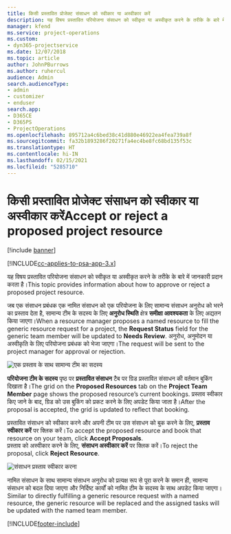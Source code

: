 ```yaml
---
title: किसी प्रस्तावित प्रोजेक्ट संसाधन को स्वीकार या अस्वीकार करें
description: यह विषय प्रस्तावित परियोजना संसाधन को स्वीकृत या अस्वीकृत करने के तरीके के बारे में जानकारी प्रदान करता है।
manager: kfend
ms.service: project-operations
ms.custom:
- dyn365-projectservice
ms.date: 12/07/2018
ms.topic: article
author: JohnPBurrows
ms.author: ruhercul
audience: Admin
search.audienceType:
- admin
- customizer
- enduser
search.app:
- D365CE
- D365PS
- ProjectOperations
ms.openlocfilehash: 895712a4c6bed38c41d880e46922ea4fea739a8f
ms.sourcegitcommit: fa32b1893286f20271fa4ec4be8fc68bd135f53c
ms.translationtype: HT
ms.contentlocale: hi-IN
ms.lasthandoff: 02/15/2021
ms.locfileid: "5285710"
---
```

# <a name="accept-or-reject-a-proposed-project-resource"></a><span data-ttu-id="8fb35-103">किसी प्रस्तावित प्रोजेक्ट संसाधन को स्वीकार या अस्वीकार करें</span><span class="sxs-lookup"><span data-stu-id="8fb35-103">Accept or reject a proposed project resource</span></span>

[!include [banner](../includes/psa-now-project-operations.md)]

[!INCLUDE[cc-applies-to-psa-app-3.x](../includes/cc-applies-to-psa-app-3x.md)]

<span data-ttu-id="8fb35-104">यह विषय प्रस्तावित परियोजना संसाधन को स्वीकृत या अस्वीकृत करने के तरीके के बारे में जानकारी प्रदान करता है।</span><span class="sxs-lookup"><span data-stu-id="8fb35-104">This topic provides information about how to approve or reject a proposed project resource.</span></span>

<span data-ttu-id="8fb35-105">जब एक संसाधन प्रबंधक एक नामित संसाधन को एक परियोजना के लिए सामान्य संसाधन अनुरोध को भरने का प्रस्ताव देता है, सामान्य टीम के सदस्य के लिए **अनुरोध स्थिति** क्षेत्र **समीक्षा आवश्यकता** के लिए अद्यतन किया जाएगा।</span><span class="sxs-lookup"><span data-stu-id="8fb35-105">When a resource manager proposes a named resource to fill the generic resource request for a project, the **Request Status** field for the generic team member will be updated to **Needs Review**.</span></span> <span data-ttu-id="8fb35-106">अनुरोध, अनुमोदन या अस्वीकृति के लिए परियोजना प्रबंधक को भेजा जाएगा।</span><span class="sxs-lookup"><span data-stu-id="8fb35-106">The request will be sent to the project manager for approval or rejection.</span></span>

![एक प्रस्ताव के साथ सामान्य टीम का सदस्य](media/RM-how-to-19.png)

<span data-ttu-id="8fb35-108">**परियोजना टीम के सदस्य** पृष्ठ पर **प्रस्तावित संसाधन** टैब पर ग्रिड प्रस्तावित संसाधन की वर्तमान बुकिंग दिखाता है।</span><span class="sxs-lookup"><span data-stu-id="8fb35-108">The grid on the **Proposed Resources** tab on the **Project Team Member** page shows the proposed resource’s current bookings.</span></span> <span data-ttu-id="8fb35-109">प्रस्ताव स्वीकार किए जाने के बाद, ग्रिड को उस बुकिंग को प्रकट करने के लिए अपडेट किया जाता है।</span><span class="sxs-lookup"><span data-stu-id="8fb35-109">After the proposal is accepted, the grid is updated to reflect that booking.</span></span> 

<span data-ttu-id="8fb35-110">प्रस्तावित संसाधन को स्वीकार करने और अपनी टीम पर उस संसाधन को बुक करने के लिए, **प्रस्ताव स्वीकार करें** पर क्लिक करें।</span><span class="sxs-lookup"><span data-stu-id="8fb35-110">To accept the proposed resource and book that resource on your team, click **Accept Proposals**.</span></span>  
<span data-ttu-id="8fb35-111">प्रस्ताव को अस्वीकार करने के लिए, **संसाधन अस्वीकार करें** पर क्लिक करें।</span><span class="sxs-lookup"><span data-stu-id="8fb35-111">To reject the proposal, click **Reject Resource**.</span></span>

![संसाधन प्रस्ताव स्वीकार करना](media/RM-how-to-20.png) 

<span data-ttu-id="8fb35-113">नामित संसाधन के साथ सामान्य संसाधन अनुरोध को प्रत्यक्ष रूप से पूरा करने के समान ही, सामान्य संसाधन को बदल दिया जाएगा और निर्दिष्ट कार्यों को नामित टीम के सदस्य के साथ अपडेट किया जाएगा।</span><span class="sxs-lookup"><span data-stu-id="8fb35-113">Similar to directly fulfilling a generic resource request with a named resource, the generic resource will be replaced and the assigned tasks will be updated with the named team member.</span></span>


[!INCLUDE[footer-include](../includes/footer-banner.md)]